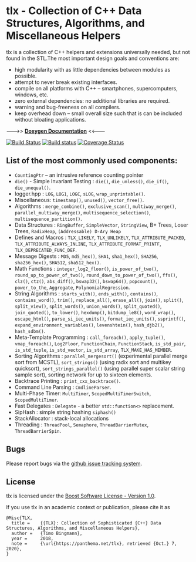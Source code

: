 # tlx - Collection of C++ Data Structures, Algorithms, and Miscellaneous Helpers

tlx is a collection of C++ helpers and extensions universally needed, but not found in the STL.The most important design goals and conventions are:

- high modularity with as little dependencies between modules as possible.
- attempt to never break existing interfaces.
- compile on all platforms with C++ – smartphones, supercomputers, windows, etc.
- zero external dependencies: no additional libraries are required.
- warning and bug-freeness on all compilers.
- keep overhead down – small overall size such that is can be included without bloating applications.

--->> **[Doxygen Documentation](https://tlx.github.io/)** <<---

[![Build Status](https://travis-ci.org/tlx/tlx.svg?branch=master)](https://travis-ci.org/tlx/tlx)
[![Build status](https://ci.appveyor.com/api/projects/status/xxwj7usfjfs3h9id/branch/master?svg=true)](https://ci.appveyor.com/project/bingmann/tlx/branch/master)
[![Coverage Status](https://coveralls.io/repos/github/tlx/tlx/badge.svg)](https://coveralls.io/github/tlx/tlx)

## List of the most commonly used components:

- `CountingPtr` – an intrusive reference counting pointer
- `die()` - Simple Invariant Testing : `die()`, `die_unless()`, `die_if()`, `die_unequal()`.
- logger.hpp : `LOG`, `LOG1`, `LOGC`, `sLOG`, `wrap_unprintable()`.
- Miscellaneous: `timestamp()`, `unused()`, `vector_free()`.
- Algorithms : `merge_combine()`, `exclusive_scan()`, `multiway_merge()`, `parallel_multiway_merge()`, `multisequence_selection()`, `multisequence_partition()`.
- Data Structures : `RingBuffer`, `SimpleVector`, `StringView`, B+ Trees, Loser Trees, `RadixHeap`, `(Addressable) D-Ary Heap`
- Defines and Macros : `TLX_LIKELY`, `TLX_UNLIKELY`, `TLX_ATTRIBUTE_PACKED`, `TLX_ATTRIBUTE_ALWAYS_INLINE`, `TLX_ATTRIBUTE_FORMAT_PRINTF`, `TLX_DEPRECATED_FUNC_DEF`.
- Message Digests : `MD5`, `md5_hex()`, `SHA1`, `sha1_hex()`, `SHA256`, `sha256_hex()`, `SHA512`, `sha512_hex()`.
- Math Functions : `integer_log2_floor()`, `is_power_of_two()`, `round_up_to_power_of_two()`, `round_down_to_power_of_two()`, `ffs()`, `clz()`, `ctz()`, `abs_diff()`, `bswap32()`, `bswap64()`, `popcount()`, `power_to_the`, `Aggregate`, `PolynomialRegression`.
- String Algorithms : `starts_with()`, `ends_with()`, `contains()`, `contains_word()`, `trim()`, `replace_all()`, `erase_all()`, `join()`, `split()`, `split_view()`, `split_words()`, `union_words()`, `split_quoted()`, `join_quoted()`, `to_lower()`, `hexdump()`, `bitdump_le8()`, `word_wrap()`, `escape_html()`, `parse_si_iec_units()`, `format_iec_units()`, `ssprintf()`, `expand_environment_variables()`, `levenshtein()`, `hash_djb2()`, `hash_sdbm()`.
- Meta-Template Programming : `call_foreach()`, `apply_tuple()`, `vmap_foreach()`, `Log2Floor`, `FunctionChain`, `FunctionStack`, `is_std_pair`, `is_std_tuple`, `is_std_vector`, `is_std_array`, `TLX_MAKE_HAS_MEMBER`.
- Sorting Algorithms : `parallel_mergesort()` (experimental parallel merge sort from MCSTL), `sort_strings()` (using radix sort and multikey quicksort), `sort_strings_parallel()` (using parallel super scalar string sample sort), sorting network for up to sixteen elements.
- Backtrace Printing : `print_cxx_backtrace()`.
- Command Line Parsing : `CmdlineParser`.
- Multi-Phase Timer: `MultiTimer`, `ScopedMultiTimerSwitch`, `ScopedMultiTimer`.
- Fast Delegates : `Delegate` - a better `std::function<>` replacement.
- SipHash : simple string hashing `siphash()`
- StackAllocator : stack-local allocations
- Threading : `ThreadPool`, `Semaphore`, `ThreadBarrierMutex`, `ThreadBarrierSpin`.

## Bugs

Please report bugs via the [github issue tracking system](https://github.com/tlx/tlx/issues).

## License

tlx is licensed under the [Boost Software License - Version 1.0](https://github.com/tlx/tlx/blob/master/LICENSE).

If you use tlx in an academic context or publication, please cite it as

```
@Misc{TLX,
  title = 	 {{TLX}: Collection of Sophisticated {C++} Data Structures, Algorithms, and Miscellaneous Helpers},
  author = 	 {Timo Bingmann},
  year = 	 2018,
  note = 	 {\url{https://panthema.net/tlx}, retrieved {Oct.} 7, 2020},
}
```

